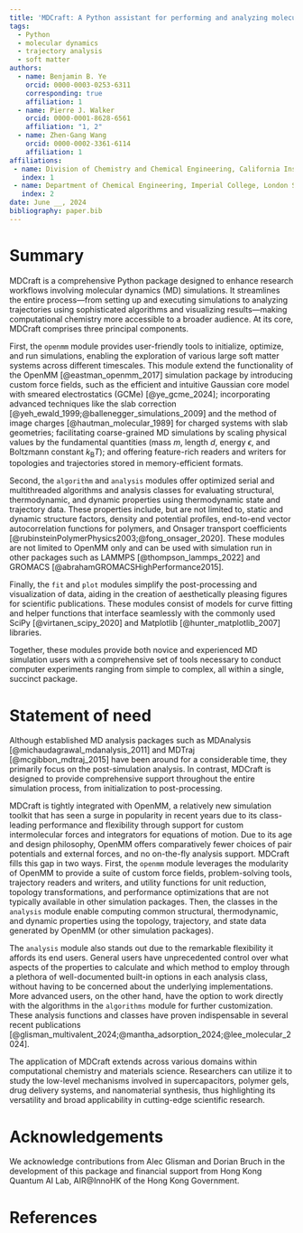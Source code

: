 ```yaml
---
title: 'MDCraft: A Python assistant for performing and analyzing molecular dynamics simulations of soft matter systems'
tags:
  - Python
  - molecular dynamics
  - trajectory analysis
  - soft matter
authors:
  - name: Benjamin B. Ye
    orcid: 0000-0003-0253-6311
    corresponding: true
    affiliation: 1
  - name: Pierre J. Walker
    orcid: 0000-0001-8628-6561
    affiliation: "1, 2"
  - name: Zhen-Gang Wang
    orcid: 0000-0002-3361-6114
    affiliation: 1
affiliations:
 - name: Division of Chemistry and Chemical Engineering, California Institute of Technology, Pasadena, California 91125, United States
   index: 1
 - name: Department of Chemical Engineering, Imperial College, London SW7 2AZ, United Kingdom
   index: 2
date: June __, 2024
bibliography: paper.bib
---
```


# Summary

MDCraft is a comprehensive Python package designed to enhance research workflows involving molecular dynamics (MD) simulations. It streamlines the entire process—from setting up and executing simulations to analyzing trajectories using sophisticated algorithms and visualizing results—making computational chemistry more accessible to a broader audience. At its core, MDCraft comprises three principal components.

First, the `openmm` module provides user-friendly tools to initialize, optimize, and run simulations, enabling the exploration of various large soft matter systems across different timescales. This module extend the functionality of the OpenMM [@eastman_openmm_2017] simulation package by introducing custom force fields, such as the efficient and intuitive Gaussian core model with smeared electrostatics (GCMe) [@ye_gcme_2024]; incorporating advanced techniques like the slab correction [@yeh_ewald_1999;@ballenegger_simulations_2009] and the method of image charges [@hautman_molecular_1989] for charged systems with slab geometries; facilitating coarse-grained MD simulations by scaling physical values by the fundamental quantities (mass $m$, length $d$, energy $\epsilon$, and Boltzmann constant $k_\mathrm{B}T$); and offering feature-rich readers and writers for topologies and trajectories stored in memory-efficient formats.

Second, the `algorithm` and `analysis` modules offer optimized serial and multithreaded algorithms and analysis classes for evaluating structural, thermodynamic, and dynamic properties using thermodynamic state and trajectory data. These properties include, but are not limited to, static and dynamic structure factors, density and potential profiles, end-to-end vector autocorrelation functions for polymers, and Onsager transport coefficients [@rubinsteinPolymerPhysics2003;@fong_onsager_2020]. These modules are not limited to OpenMM only and can be used with simulation run in other packages such as LAMMPS [@thompson_lammps_2022] and GROMACS [@abrahamGROMACSHighPerformance2015].

Finally, the `fit` and `plot` modules simplify the post-processing and visualization of data, aiding in the creation of aesthetically pleasing figures for scientific publications. These modules consist of models for curve fitting and helper functions that interface seamlessly with the commonly used SciPy [@virtanen_scipy_2020] and Matplotlib [@hunter_matplotlib_2007] libraries.

Together, these modules provide both novice and experienced MD simulation users with a comprehensive set of tools necessary to conduct computer experiments ranging from simple to complex, all within a single, succinct package.

# Statement of need

Although established MD analysis packages such as MDAnalysis [@michaudagrawal_mdanalysis_2011] and MDTraj [@mcgibbon_mdtraj_2015] have been around for a considerable time, they primarily focus on the post-simulation analysis. In contrast, MDCraft is designed to provide comprehensive support throughout the entire simulation process, from initialization to post-processing. 

MDCraft is tightly integrated with OpenMM, a relatively new simulation toolkit that has seen a surge in popularity in recent years due to its class-leading performance and flexibility through support for custom intermolecular forces and integrators for equations of motion. Due to its age and design philosophy, OpenMM offers comparatively fewer choices of pair potentials and external forces, and no on-the-fly analysis support. MDCraft fills this gap in two ways. First, the `openmm` module leverages the modularity of OpenMM to provide a suite of custom force fields, problem-solving tools, trajectory readers and writers, and utility functions for unit reduction, topology transformations, and performance optimizations that are not typically available in other simulation packages. Then, the classes in the `analysis` module enable computing common structural, thermodynamic, and dynamic properties using the topology, trajectory, and state data generated by OpenMM (or other simulation packages).

The `analysis` module also stands out due to the remarkable flexibility it affords its end users. General users have unprecedented control over what aspects of the properties to calculate and which method to employ through a plethora of well-documented built-in options in each analysis class, without having to be concerned about the underlying implementations. More advanced users, on the other hand, have the option to work directly with the algorithms in the `algorithms` module for further customization. These analysis functions and classes have proven indispensable in several recent publications [@glisman_multivalent_2024;@mantha_adsorption_2024;@lee_molecular_2024].

The application of MDCraft extends across various domains within computational chemistry and materials science. Researchers can utilize it to study the low-level mechanisms involved in supercapacitors, polymer gels, drug delivery systems, and nanomaterial synthesis, thus highlighting its versatility and broad applicability in cutting-edge scientific research.

# Acknowledgements

We acknowledge contributions from Alec Glisman and Dorian Bruch in the development of this package and financial support from Hong Kong Quantum AI Lab, AIR\@InnoHK of the Hong Kong Government.

# References
